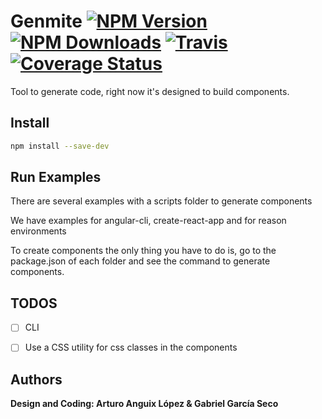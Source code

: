 # Genmite [![NPM Version](https://img.shields.io/npm/v/genmite.svg)](https://www.npmjs.com/package/genmite) [![NPM Downloads](https://img.shields.io/npm/dm/genmite.svg)](https://www.npmjs.com/package/genmite) [![Travis](https://travis-ci.org/CachopoTeam/genmite.svg?branch=master)](https://travis-ci.org/CachopoTeam/genmite) [![Coverage Status](https://coveralls.io/repos/github/CachopoTeam/genmite/badge.svg?branch=master)](https://coveralls.io/github/CachopoTeam/genmite?branch=master)

Tool to generate code, right now it's designed to build components.

## Install

```sh
npm install --save-dev
```

## Run Examples

There are several examples with a scripts folder to generate components

We have examples for angular-cli, create-react-app and for reason environments

To create components the only thing you have to do is, go to the package.json of each
folder and see the command to generate components.

## TODOS
* [ ] CLI
* [ ] Use a CSS utility for css classes in the components


## Authors

**Design and Coding: Arturo Anguix López & Gabriel García Seco**


